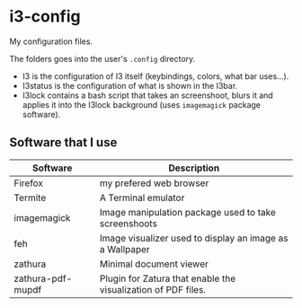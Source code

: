 # i3-config
My configuration files.

The folders goes into the user's `.config` directory.

- I3 is the configuration of I3 itself (keybindings, colors, what bar uses...).
- I3status is the configuration of what is shown in the I3bar.
- I3lock contains a bash script that takes an screenshoot, blurs it and applies it into the I3lock background (uses `imagemagick` package software).

## Software that I use

| Software        | Description | 
| ------------- |-------------|
| Firefox | my prefered web browser |
| Termite      | A Terminal emulator |
| imagemagick | Image manipulation package used to take screenshoots |
| feh | Image visualizer used to display an image as a Wallpaper |
| zathura | Minimal document viewer |
| zathura-pdf-mupdf | Plugin for Zatura that enable the visualization of PDF files. |
